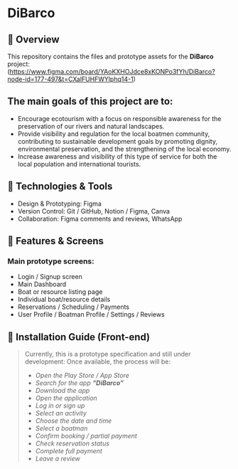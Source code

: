 # DiBarco

## 🎯 Overview  
This repository contains the files and prototype assets for the **DiBarco** project: (https://www.figma.com/board/YAoKXHOJdce8xKONPo3fYh/DiBarco?node-id=177-497&t=CXalFUHFWYlphq14-1)

## The main goals of this project are to:
- Encourage ecotourism with a focus on responsible awareness for the preservation of our rivers and natural landscapes.
- Provide visibility and regulation for the local boatmen community, contributing to sustainable development goals by promoting dignity, environmental preservation, and the strengthening of the local economy.
- Increase awareness and visibility of this type of service for both the local population and international tourists.

## 🧩 Technologies & Tools  
- Design & Prototyping: Figma 
- Version Control: Git / GitHub, Notion / Figma, Canva
- Collaboration: Figma comments and reviews, WhatsApp

## 📐 Features & Screens  
### Main prototype screens:  
- Login / Signup screen
- Main Dashboard  
- Boat or resource listing page  
- Individual boat/resource details 
- Reservations / Scheduling / Payments
- User Profile / Boatman Profile / Settings / Reviews

## 🧭  Installation Guide (Front-end) 
> Currently, this is a prototype specification and still under development:
 > Once available, the process will be:
 > - *Open the Play Store / App Store*
 > - *Search for the app **“DiBarco”***
 > - *Download the app*
 > - *Open the application*
 > - *Log in or sign up*
 > - *Select an activity*
 > - *Choose the date and time*
 > - *Select a boatman*
 > - *Confirm booking / partial payment*
 > - *Check reservation status*
 > - *Complete full payment*
 > - *Leave a review*

